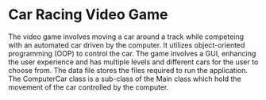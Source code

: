 # Car Racing Video Game
The video game involves moving a car around a track while competeing with an automated car driven by the computer. It utilizes object-oriented programming (OOP) to control the car. The game involves a GUI, enhancing the user experience and has multiple levels and different cars for the user to choose from. The data file stores the files required to run the application. The ComputerCar class is a sub-class of the Main class which hold the movement of the car controlled by the computer.
